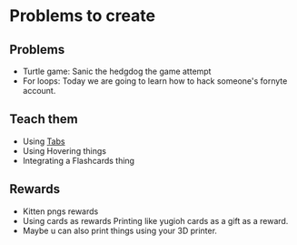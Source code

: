 # Problems to create

## Problems

- Turtle game: Sanic the hedgdog the game attempt
- For loops: Today we are going to learn how to hack someone's fornyte account.



## Teach them
- Using [Tabs](https://docusaurus.io/docs/next/markdown-features/admonitions)
- Using Hovering things
- Integrating a Flashcards thing


## Rewards
- Kitten pngs rewards
- Using cards as rewards Printing like yugioh cards as a gift as a reward.
- Maybe u can also print things using your 3D printer.
